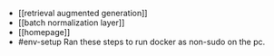 - [[retrieval augmented generation]]
- [[batch normalization layer]]
- [[homepage]]
- #env-setup Ran these steps to run docker as non-sudo on the pc.